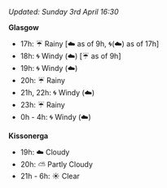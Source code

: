*Updated: Sunday 3rd April 16:30*

**Glasgow**

* 17h: :umbrella: Rainy [:cloud: as of 9h, :cyclone:(:cloud:) as of 17h]
* 18h: :cyclone: Windy (:cloud:) [:umbrella: as of 9h]
* 19h: :cyclone: Windy (:cloud:)
* 20h: :umbrella: Rainy
* 21h, 22h: :cyclone: Windy (:cloud:)
* 23h: :umbrella: Rainy
* 0h - 4h: :cyclone: Windy (:cloud:)

**Kissonerga**

* 19h: :cloud: Cloudy
* 20h: :partly_sunny: Partly Cloudy
* 21h - 6h: :sunny: Clear
